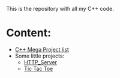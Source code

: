 This is the repository with all my C++ code.

Content:
===
- [C++ Mega Project list](/Mega_project_list/)
- Some little projects:
    + [HTTP_Server](/HTTP_Server/)
    + [Tic Tac Toe](/Tic_tac_toe_NxN_console/)